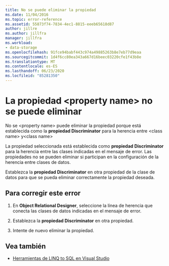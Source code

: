 ```yaml
---
title: No se puede eliminar la propiedad
ms.date: 11/04/2016
ms.topic: error-reference
ms.assetid: 55873f74-7834-4ec1-8815-eeeb65618d87
author: jillre
ms.author: jillfra
manager: jillfra
ms.workload:
- data-storage
ms.openlocfilehash: 91fce94babf443c974a49885263b8e7eb77d9eaa
ms.sourcegitcommit: 1d4f6cc80ea343a667d16beec03220cfe1f43b8e
ms.translationtype: MT
ms.contentlocale: es-ES
ms.lasthandoff: 06/23/2020
ms.locfileid: "85281350"
---
```

# <a name="the-property-property-name-cannot-be-deleted"></a>La propiedad \<property name> no se puede eliminar

No se \<property name> puede eliminar la propiedad porque está establecida como la **propiedad Discriminator** para la herencia entre \<class name> y\<class name>

La propiedad seleccionada está establecida como **propiedad Discriminator** para la herencia entre las clases indicadas en el mensaje de error. Las propiedades no se pueden eliminar si participan en la configuración de la herencia entre clases de datos.

Establezca la **propiedad Discriminator** en otra propiedad de la clase de datos para que se pueda eliminar correctamente la propiedad deseada.

## <a name="to-correct-this-error"></a>Para corregir este error

1. En **Object Relational Designer**, seleccione la línea de herencia que conecta las clases de datos indicadas en el mensaje de error.

2. Establezca la **propiedad Discriminator** en otra propiedad.

3. Intente de nuevo eliminar la propiedad.

## <a name="see-also"></a>Vea también

- [Herramientas de LINQ to SQL en Visual Studio](../data-tools/linq-to-sql-tools-in-visual-studio2.md)